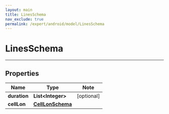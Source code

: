 ```yaml
---
layout: main
title: LinesSchema
nav_exclude: true
permalink: /expert/android/model/LinesSchema
---
```


# LinesSchema

---

## Properties

Name | Type | Note
---- | ---- | ----
**duration** | **List&lt;Integer&gt;** | [optional] 
**cellLon** | [**CellLonSchema**](CellLonSchema.md) | 

